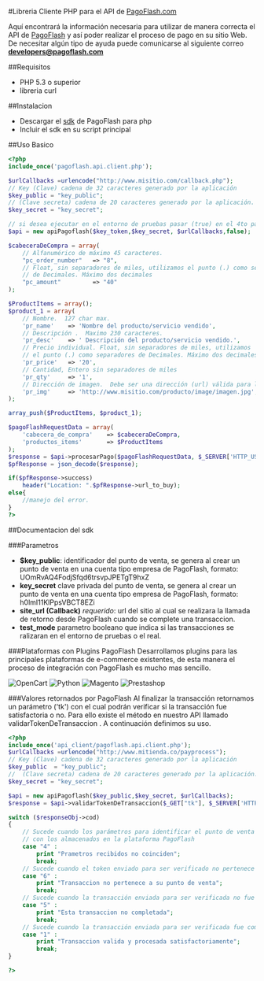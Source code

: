 #Libreria Cliente PHP para el API de [PagoFlash.com](http://pagoflash.com)

Aquí encontrará la información necesaria para utilizar de manera correcta el API de [PagoFlash](http://pagoflash.com) y así poder realizar el proceso de pago en su sitio Web. De necesitar algún tipo de ayuda puede comunicarse al siguiente correo **developers@pagoflash.com**

##Requisitos
- PHP 5.3 o superior
- libreria curl

##Instalacion

- Descargar el [sdk](https://raw.githubusercontent.com/PagoFlash/pagoflash-sdk/master/pagoflash.api.client.php) de PagoFlash para php
- Incluir el sdk en su script principal

##Uso Basico
```php
<?php
include_once('pagoflash.api.client.php');

$urlCallbacks =urlencode("http://www.misitio.com/callback.php");
// Key (Clave) cadena de 32 caracteres generado por la aplicación
$key_public = "key_public"; 
// (Clave secreta) cadena de 20 caracteres generado por la aplicación.
$key_secret = "key_secret"; 

// si desea ejecutar en el entorno de pruebas pasar (true) en el 4to parametro
$api = new apiPagoflash($key_token,$key_secret, $urlCallbacks,false);

$cabeceraDeCompra = array(
    // Alfanumérico de máximo 45 caracteres.
    "pc_order_number"   => "8", 
    // Float, sin separadores de miles, utilizamos el punto (.) como separadores 
    // de Decimales. Máximo dos decimales
    "pc_amount"         => "40" 
);

$ProductItems = array();
$product_1 = array(
    // Nombre.  127 char max.
    'pr_name'    => 'Nombre del producto/servicio vendido', 
    // Descripción .  Maximo 230 caracteres.
    'pr_desc'    => ' Descripción del producto/servicio vendido.', 
    // Precio individual. Float, sin separadores de miles, utilizamos 
    // el punto (.) como separadores de Decimales. Máximo dos decimales
    'pr_price'   => '20',
    // Cantidad, Entero sin separadores de miles  
    'pr_qty'     => '1', 
    // Dirección de imagen.  Debe ser una dirección (url) válida para la imagen.
    'pr_img'     => 'http://www.misitio.com/producto/image/imagen.jpg', 
);

array_push($ProductItems, $product_1);

$pagoFlashRequestData = array(
    'cabecera_de_compra'    => $cabeceraDeCompra, 
    'productos_items'       => $ProductItems
);
$response = $api->procesarPago($pagoFlashRequestData, $_SERVER['HTTP_USER_AGENT']);
$pfResponse = json_decode($response);

if($pfResponse->success)
    header("Location: ".$pfResponse->url_to_buy);
else{
    //manejo del error.
}
?>
```
    
##Documentacion del sdk

###Parametros

- **$key_public**: identificador del punto de venta, se genera al crear un punto de venta en una cuenta tipo empresa de PagoFlash, formato: UOmRvAQ4FodjSfqd6trsvpJPETgT9hxZ 
- **key_secret** clave privada del punto de venta, se genera al crear un punto de venta en una cuenta tipo empresa de PagoFlash, formato: h0lmI11KlPpsVBCT8EZi
- **site_url (Callback)** *requerido*: url del sitio al cual se realizara la llamada de retorno desde PagoFlash cuando se complete una transaccion.
- **test_mode** parametro booleano que indica si las transacciones se ralizaran en el entorno de pruebas o el real.

###Plataformas con Plugins PagoFlash
Desarrollamos plugins para las principales plataformas de e-commerce existentes, de esta manera el proceso de integración con PagoFlash es mucho mas sencillo.


![OpenCart](http://www.paygatewayonline.com/wp-content/uploads/2014/10/opencart.png "OpenCart") ![Python](http://snag.gy/pyEp4.jpg "Python") ![Magento](http://www.web-design-phuket.com/images/magento.jpg "Magento") ![Prestashop](http://webpay.svea.com/PageFiles/16088/Prestashop_150x75.png "Prestashop")

###Valores retornados por PagoFlash
Al finalizar la transacción retornamos un parámetro ('tk') con el cual podrán verificar si la transacción fue satisfactoria o no. Para ello existe el método en nuestro API llamado validarTokenDeTransaccion . A continuación definimos su uso.
```php
<?php 
include_once('api_client/pagoflash.api.client.php');
$urlCallbacks =urlencode("http://www.mitienda.co/payprocess");
// Key (Clave) cadena de 32 caracteres generado por la aplicación
$key_public  = "key_public"; 
//  (Clave secreta) cadena de 20 caracteres generado por la aplicación.
$key_secret = "key_secret"; 

$api = new apiPagoflash($key_public,$key_secret, $urlCallbacks);
$response = $api->validarTokenDeTransaccion($_GET["tk"], $_SERVER['HTTP_USER_AGENT']);

switch ($responseObj->cod)
{
    // Sucede cuando los parámetros para identificar el punto de venta no coinciden 
    // con los almacenados en la plataforma PagoFlash
    case "4" : 
        print "Prametros recibidos no coinciden"; 
        break;
    // Sucede cuando el token enviado para ser verificado no pertenece al punto de venta.
    case "6" : 
        print "Transaccion no pertenece a su punto de venta";
        break;
    // Sucede cuando la transacción enviada para ser verificada no fue completada en la plataforma.
    case "5" : 
        print "Esta transaccion no completada";
        break;
    // Sucede cuando la transacción enviada para ser verificada fue completada de manera satisfactoria.
    case "1" : 
        print "Transaccion valida y procesada satisfactoriamente";
        break;
}

?>
```